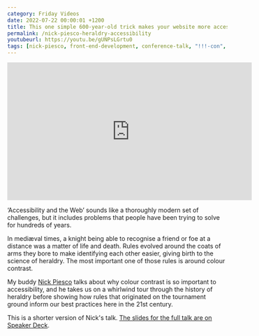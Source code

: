 ```yaml
---
category: Friday Videos
date: 2022-07-22 00:00:01 +1200
title: This one simple 600-year-old trick makes your website more accessible - Nick Piesco at !!Con
permalink: /nick-piesco-heraldry-accessibility
youtubeurl: https://youtu.be/gUNPsLGrtu0
tags: [nick-piesco, front-end-development, conference-talk, "!!!-con", heraldry]
---
```


<iframe width="560" height="315" src="https://www.youtube-nocookie.com/embed/gUNPsLGrtu0" title="YouTube video player" frameborder="0" allow="accelerometer; autoplay; clipboard-write; encrypted-media; gyroscope; picture-in-picture" allowfullscreen></iframe>

‘Accessibility and the Web’ sounds like a thoroughly modern set of challenges, but it includes problems that people have been trying to solve for hundreds of years.

In mediæval times, a knight being able to recognise a friend or foe at a distance was a matter of life and death. Rules evolved around the coats of arms they bore to make identifying each other easier, giving birth to the science of heraldry. The most important one of those rules is around colour contrast.

My buddy [Nick Piesco](https://www.instagram.com/nickpiesco/) talks about why colour contrast is so important to accessibility, and he takes us on a whirlwind tour through the history of heraldry before showing how rules that originated on the tournament ground inform our best practices here in the 21st century.

This is a shorter version of Nick's talk. [The slides for the full talk are on Speaker Deck](https://speakerdeck.com/nickpiesco/this-one-simple-600-year-old-trick-makes-your-website-more-accessible).

<script async class="speakerdeck-embed" data-id="b07e3c45df1b4ea48dc29654ba0b24e7" data-ratio="1.77777777777778" src="//speakerdeck.com/assets/embed.js"></script>